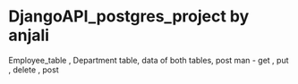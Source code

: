 # DjangoAPI_postgres_project by anjali

Employee_table ,
Department table,
data of both tables,
post man - get , put , delete , post
